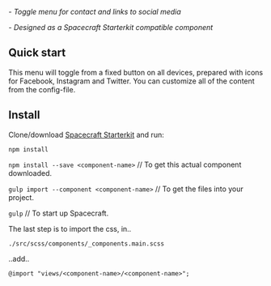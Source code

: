 *- Toggle menu for contact and links to social media*

*- Designed as a Spacecraft Starterkit compatible component*

## Quick start
This menu will toggle from a fixed button on all devices, prepared with icons for Facebook, Instagram and Twitter. You can customize all of the content from the config-file.


## Install
Clone/download [Spacecraft Starterkit](https://github.com/pedric/spacecraft-starterkit) and run:

`npm install`

`npm install --save <component-name>`
// To get this actual component downloaded.

`gulp import --component <component-name>`
// To get the files into your project.

`gulp`
// To start up Spacecraft.

The last step is to import the css, in..

`./src/scss/components/_components.main.scss`

..add..

`@import "views/<component-name>/<component-name>";`
